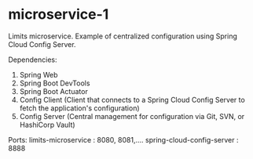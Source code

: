 # microservice-1
Limits microservice. Example of centralized configuration using Spring Cloud Config Server.

Dependencies:
1. Spring Web
2. Spring Boot DevTools
3. Spring Boot Actuator
4. Config Client (Client that connects to a Spring Cloud Config Server to fetch the application's configuration)
5. Config Server (Central management for configuration via Git, SVN, or HashiCorp Vault)

Ports:
limits-microservice : 8080, 8081,....
spring-cloud-config-server : 8888
